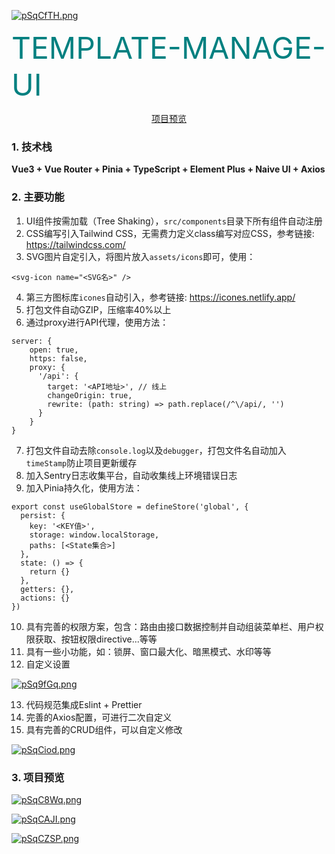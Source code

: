 [![pSqCfTH.png](https://s1.ax1x.com/2023/02/17/pSqCfTH.png)](https://imgse.com/i/pSqCfTH)

<font align=center color=teal size=25>TEMPLATE-MANAGE-UI</font>

<div align=center><a href="https://template.xiaomiaolxy.cn/">项目预览</a></div>

### 1. 技术栈

**Vue3 + Vue Router + Pinia + TypeScript + Element Plus + Naive UI + Axios**

### 2. 主要功能

1. UI组件按需加载（Tree Shaking），`src/components`目录下所有组件自动注册
2. CSS编写引入Tailwind CSS，无需费力定义class编写对应CSS，参考链接: https://tailwindcss.com/
3. SVG图片自定引入，将图片放入`assets/icons`即可，使用：

```
<svg-icon name="<SVG名>" />
```

4. 第三方图标库`icones`自动引入，参考链接: https://icones.netlify.app/
5. 打包文件自动GZIP，压缩率40%以上
6. 通过proxy进行API代理，使用方法：

```
server: {
    open: true,
    https: false,
    proxy: {
      '/api': {
        target: '<API地址>', // 线上
        changeOrigin: true,
        rewrite: (path: string) => path.replace(/^\/api/, '')
      }
    }
}
```

7. 打包文件自动去除`console.log`以及`debugger`，打包文件名自动加入`timeStamp`防止项目更新缓存
8. 加入Sentry日志收集平台，自动收集线上环境错误日志
9. 加入Pinia持久化，使用方法：

```
export const useGlobalStore = defineStore('global', {
  persist: {
    key: '<KEY值>',
    storage: window.localStorage,
    paths: [<State集合>]
  },
  state: () => {
    return {}
  },
  getters: {},
  actions: {}
})
```

10. 具有完善的权限方案，包含：路由由接口数据控制并自动组装菜单栏、用户权限获取、按钮权限directive...等等
11. 具有一些小功能，如：锁屏、窗口最大化、暗黑模式、水印等等
12. 自定义设置

[![pSq9fGq.png](https://s1.ax1x.com/2023/02/17/pSq9fGq.png)](https://imgse.com/i/pSq9fGq)

13. 代码规范集成Eslint + Prettier
14. 完善的Axios配置，可进行二次自定义
15. 具有完善的CRUD组件，可以自定义修改

[![pSqCiod.png](https://s1.ax1x.com/2023/02/17/pSqCiod.png)](https://imgse.com/i/pSqCiod)

### 3. 项目预览

[![pSqC8Wq.png](https://s1.ax1x.com/2023/02/17/pSqC8Wq.png)](https://imgse.com/i/pSqC8Wq)

[![pSqCAJI.png](https://s1.ax1x.com/2023/02/17/pSqCAJI.png)](https://imgse.com/i/pSqCAJI)

[![pSqCZSP.png](https://s1.ax1x.com/2023/02/17/pSqCZSP.png)](https://imgse.com/i/pSqCZSP)